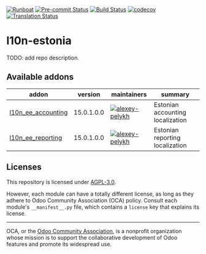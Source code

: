 
[![Runboat](https://img.shields.io/badge/runboat-Try%20me-875A7B.png)](https://runboat.odoo-community.org/builds?repo=OCA/l10n-estonia&target_branch=15.0)
[![Pre-commit Status](https://github.com/OCA/l10n-estonia/actions/workflows/pre-commit.yml/badge.svg?branch=15.0)](https://github.com/OCA/l10n-estonia/actions/workflows/pre-commit.yml?query=branch%3A15.0)
[![Build Status](https://github.com/OCA/l10n-estonia/actions/workflows/test.yml/badge.svg?branch=15.0)](https://github.com/OCA/l10n-estonia/actions/workflows/test.yml?query=branch%3A15.0)
[![codecov](https://codecov.io/gh/OCA/l10n-estonia/branch/15.0/graph/badge.svg)](https://codecov.io/gh/OCA/l10n-estonia)
[![Translation Status](https://translation.odoo-community.org/widgets/l10n-estonia-15-0/-/svg-badge.svg)](https://translation.odoo-community.org/engage/l10n-estonia-15-0/?utm_source=widget)

<!-- /!\ do not modify above this line -->

# l10n-estonia

TODO: add repo description.

<!-- /!\ do not modify below this line -->

<!-- prettier-ignore-start -->

[//]: # (addons)

Available addons
----------------
addon | version | maintainers | summary
--- | --- | --- | ---
[l10n_ee_accounting](l10n_ee_accounting/) | 15.0.1.0.0 | [![alexey-pelykh](https://github.com/alexey-pelykh.png?size=30px)](https://github.com/alexey-pelykh) | Estonian accounting localization
[l10n_ee_reporting](l10n_ee_reporting/) | 15.0.1.0.0 | [![alexey-pelykh](https://github.com/alexey-pelykh.png?size=30px)](https://github.com/alexey-pelykh) | Estonian reporting localization

[//]: # (end addons)

<!-- prettier-ignore-end -->

## Licenses

This repository is licensed under [AGPL-3.0](LICENSE).

However, each module can have a totally different license, as long as they adhere to Odoo Community Association (OCA)
policy. Consult each module's `__manifest__.py` file, which contains a `license` key
that explains its license.

----
OCA, or the [Odoo Community Association](http://odoo-community.org/), is a nonprofit
organization whose mission is to support the collaborative development of Odoo features
and promote its widespread use.
